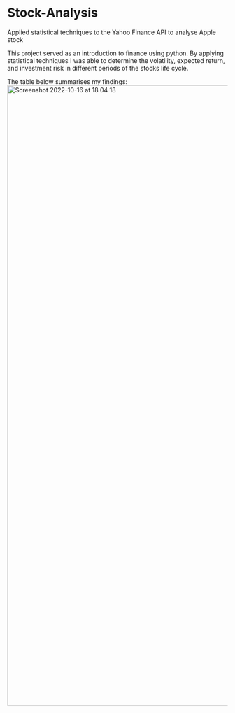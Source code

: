 # Stock-Analysis
Applied statistical techniques to the Yahoo Finance API to analyse Apple stock

This project served as an introduction to finance using python. By applying statistical techniques I was able to determine the volatility, expected return,  and investment risk in different periods of the stocks life cycle.

The table below summarises my findings:
<img width="1419" alt="Screenshot 2022-10-16 at 18 04 18" src="https://user-images.githubusercontent.com/113924862/196048918-be56a3c5-e664-442c-9f60-6a150c9c9d33.png">

